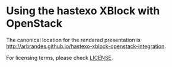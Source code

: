 # Using the hastexo XBlock with OpenStack

The canonical location for the rendered presentation is
http://arbrandes.github.io/hastexo-xblock-openstack-integration.

For licensing terms, please check [LICENSE](LICENSE).
